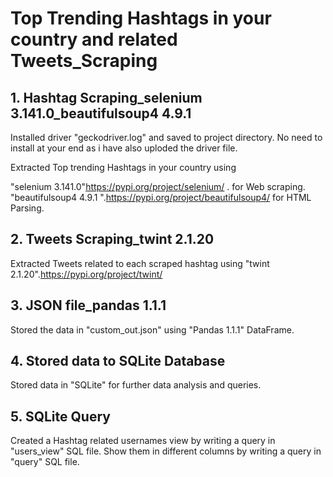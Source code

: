 # Top Trending Hashtags in your country and related Tweets_Scraping

## 1. Hashtag Scraping_selenium 3.141.0_beautifulsoup4 4.9.1   
Installed driver "geckodriver.log" and saved to project directory.
No need to install at your end as i have also uploded the driver file.

Extracted Top trending Hashtags in your country using 

"selenium 3.141.0"https://pypi.org/project/selenium/ . for Web scraping.
"beautifulsoup4 4.9.1 ".https://pypi.org/project/beautifulsoup4/ for HTML Parsing.

## 2. Tweets Scraping_twint 2.1.20
Extracted Tweets related to each scraped hashtag using "twint 2.1.20".https://pypi.org/project/twint/

## 3. JSON file_pandas 1.1.1
Stored the data in "custom_out.json" using "Pandas 1.1.1" DataFrame.

## 4. Stored data to SQLite Database
Stored data in "SQLite" for further data analysis and queries.

## 5. SQLite Query
Created a Hashtag related usernames view by writing a query in "users_view" SQL file.
Show them in different columns by writing a query in "query" SQL file.

